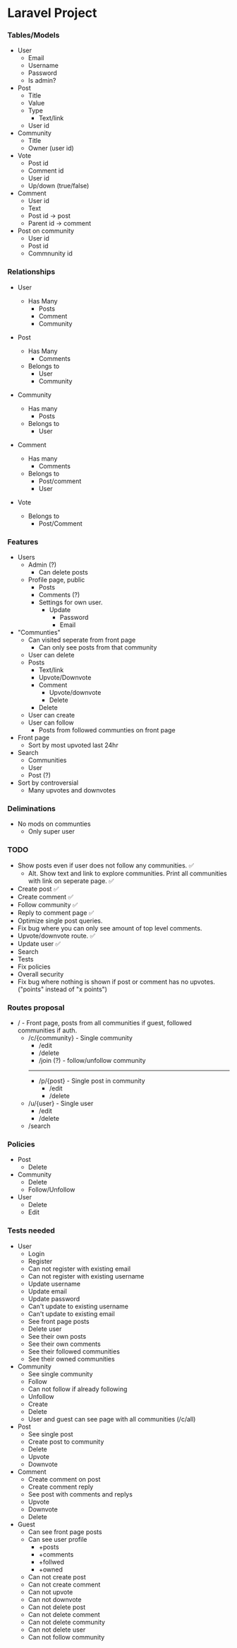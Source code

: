 # Laravel Project

### Tables/Models

-   User
    -   Email
    -   Username
    -   Password
    -   Is admin?
-   Post
    -   Title
    -   Value
    -   Type
        -   Text/link
    -   User id
-   Community
    -   Title
    -   Owner (user id)
-   Vote
    -   Post id
    -   Comment id
    -   User id
    -   Up/down (true/false)
-   Comment
    -   User id
    -   Text
    -   Post id -> post
    -   Parent id -> comment
-   Post on community
    -   User id
    -   Post id
    -   Commnunity id

### Relationships

-   User
    -   Has Many
        -   Posts
        -   Comment
        -   Community
-   Post
    -   Has Many
        -   Comments
    -   Belongs to
        -   User
        -   Community
-   Community
    -   Has many
        -   Posts
    -   Belongs to
        -   User
-   Comment

    -   Has many
        -   Comments
    -   Belongs to
        -   Post/comment
        -   User

-   Vote
    -   Belongs to
        -   Post/Comment

### Features

-   Users
    -   Admin (?)
        -   Can delete posts
    -   Profile page, public
        -   Posts
        -   Comments (?)
        -   Settings for own user.
            -   Update
                -   Password
                -   Email
-   "Communties"
    -   Can visited seperate from front page
        -   Can only see posts from that community
    -   User can delete
    -   Posts
        -   Text/link
        -   Upvote/Downvote
        -   Comment
            -   Upvote/downvote
            -   Delete
        -   Delete
    -   User can create
    -   User can follow
        -   Posts from followed communties on front page
-   Front page
    -   Sort by most upvoted last 24hr
-   Search
    -   Communities
    -   User
    -   Post (?)
-   Sort by controversial
    -   Many upvotes and downvotes

### Deliminations

-   No mods on communties
    -   Only super user

### TODO

-   Show posts even if user does not follow any communities. ✅
    -   Alt. Show text and link to explore communities. Print all communities with link on seperate page. ✅
-   Create post ✅
-   Create comment ✅
-   Follow community ✅
-   Reply to comment page ✅
-   Optimize single post queries.
-   Fix bug where you can only see amount of top level comments.
-   Upvote/downvote route. ✅
-   Update user ✅
-   Search
-   Tests
-   Fix policies
-   Overall security
-   Fix bug where nothing is shown if post or comment has no upvotes. ("points" instead of "x points")

### Routes proposal

-   / - Front page, posts from all communities if guest, followed communities if auth.
    -   /c/{community} - Single community
        -   /edit
        -   /delete
        -   /join (?) - follow/unfollow community
        ***
        -   /p/{post} - Single post in community
            -   /edit
            -   /delete
    -   /u/{user} - Single user
        -   /edit
        -   /delete
    -   /search

### Policies

-   Post
    -   Delete
-   Community
    -   Delete
    -   Follow/Unfollow
-   User
    -   Delete
    -   Edit

### Tests needed

-   User
    -   Login
    -   Register
    -   Can not register with existing email
    -   Can not register with existing username
    -   Update username
    -   Update email
    -   Update password
    -   Can't update to existing username
    -   Can't update to existing email
    -   See front page posts
    -   Delete user
    -   See their own posts
    -   See their own comments
    -   See their followed communities
    -   See their owned communities
-   Community
    -   See single community
    -   Follow
    -   Can not follow if already following
    -   Unfollow
    -   Create
    -   Delete
    -   User and guest can see page with all communities (/c/all)
-   Post
    -   See single post
    -   Create post to community
    -   Delete
    -   Upvote
    -   Downvote
-   Comment
    -   Create comment on post
    -   Create comment reply
    -   See post with comments and replys
    -   Upvote
    -   Downvote
    -   Delete
-   Guest
    -   Can see front page posts
    -   Can see user profile
        -   +posts
        -   +comments
        -   +follwed
        -   +owned
    -   Can not create post
    -   Can not create comment
    -   Can not upvote
    -   Can not downvote
    -   Can not delete post
    -   Can not delete comment
    -   Can not delete community
    -   Can not delete user
    -   Can not follow community
